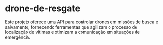 # drone-de-resgate
Este projeto oferece uma API para controlar drones em missões de busca e salvamento, fornecendo ferramentas que agilizam o processo de localização de vítimas e otimizam a comunicação em situações de emergência.
